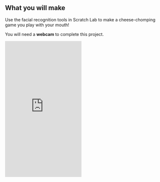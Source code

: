 ## What you will make

Use the facial recognition tools in Scratch Lab to make a cheese-chomping game you play with your mouth! 

You will need a **webcam** to complete this project.


<html>
  <div style="position: relative; overflow: hidden; padding-top: 177.78%;">
      <iframe style="position: absolute; top: 0; left: 0; right: 0; width: 50%; height: 50%; border: none;" src="https://www.youtube.com/embed/W0_2HYa1XEA?rel=0&cc_load_policy=1" allowfullscreen allow="accelerometer; autoplay; clipboard-write; encrypted-media; gyroscope; picture-in-picture; web-share">
      </iframe>
  </div>
</html>
